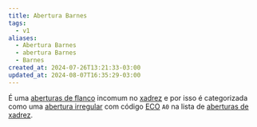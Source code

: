```yaml
---
title: Abertura Barnes
tags:
  - v1
aliases:
  - Abertura Barnes
  - abertura Barnes
  - Barnes
created_at: 2024-07-26T13:21:33-03:00
updated_at: 2024-08-07T16:35:29-03:00
---
```


É uma [aberturas de flanco](../../../../rascunhos/2024/07/Xadrez_Aberturas_de_flanco.md) incomum no [xadrez](../../../../sementes/2024/07/2024-07-06-Xadrez.md) e por isso é categorizada como uma [abertura irregular](../../../../sementes/2024/07/2024-07-06-Aberturas_irregulares.md) com código [ECO](../../../../sementes/2024/07/2024-07-07-Encyclopaedia_of_Chess_Openings.md) `A0` na lista de [aberturas de xadrez](../../../../rascunhos/2024/07/Xadrez_Aberturas.md).